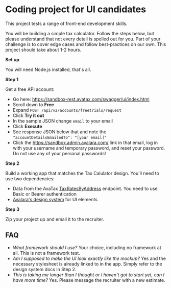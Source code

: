 # Coding project for UI candidates
This project tests a range of front-end development skills. 

You will be building a simple tax calculator. Follow the steps below, but please understand that not every detail is spelled out for you. Part of your challenge is to cover edge cases and follow best-practices on our own. This project should take about 1-2 hours.

**Set up**

You will need Node.js installed, that's all.

**Step 1** 

Get a free API account: 
- Go here: https://sandbox-rest.avatax.com/swagger/ui/index.html
- Scroll down to **Free**
- Expand `POST /api/v2/accounts/freetrials/request`
- Click **Try it out**
- In the sample JSON change `email` to your email
- Click **Execute**
- See response JSON below that and note the `"accountDetailsEmailedTo": "[your email]"`
- Click the https://sandbox.admin.avalara.com/ link in that email, log in with your username and temporary password, and reset your password. Do not use any of your personal passwords!

**Step 2**

Build a working app that matches the Tax Calulator design. You'll need to use two dependencies:
- Data from the AvaTax [TaxRatesByAddress](https://developer.avalara.com/api-reference/avatax/rest/v2/methods/Free/TaxRatesByAddress/) endpoint. You need to use Basic or Bearer authentication
- [Avalara's design system](https://s-docs.assets.avalara.com) for UI elements

**Step 3** 

Zip your project up and email it to the recruiter.

## FAQ
- _What framework should I use?_ Your choice, including no framework at all. This is not a framework test.
- _Am I supposed to make the UI look exactly like the mockup?_ Yes and the necessary stylesheet is already linked to in the app. Simply refer to the design system docs in Step 2.
- _This is taking me longer than I thought or I haven't got to start yet, can I have more time?_ Yes. Please message the recruiter with a new estimate.

